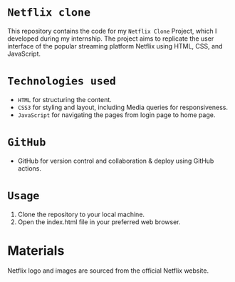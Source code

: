 # `Netflix clone`

This repository contains the code for my `Netflix Clone` Project, which I developed during my internship. The project aims to replicate the user interface of the popular streaming platform Netflix using HTML, CSS, and JavaScript.

# `Technologies used`

- `HTML` for structuring the content.
- `CSS3` for styling and layout, including Media queries for responsiveness.
- `JavaScript` for navigating the pages from login page to home page.
# `GitHub`
- GitHub for version control and collaboration & deploy using GitHub actions. 

# `Usage`

1. Clone the repository to your local machine.
2. Open the index.html file in your preferred web browser.

# Materials
Netflix logo and images are sourced from the official Netflix website.

